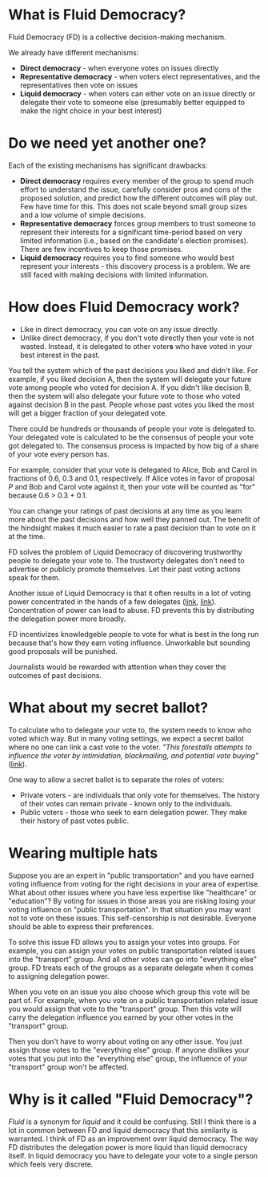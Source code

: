# What is Fluid Democracy?
Fluid Democracy (FD) is a collective decision-making mechanism.

We already have different mechanisms:
- **Direct democracy** - when everyone votes on issues directly
- **Representative democracy** - when voters elect representatives, and the representatives then vote on issues
- **Liquid democracy** - when voters can either vote on an issue directly or delegate their vote to someone else (presumably better equipped to make the right choice in your best interest)

# Do we need yet another one?

Each of the existing mechanisms has significant drawbacks:
- **Direct democracy** requires every member of the group to spend much effort to understand the issue, carefully consider pros and cons of the proposed solution, and predict how the different outcomes will play out. Few have time for this. This does not scale beyond small group sizes and a low volume of simple decisions.
- **Representative democracy** forces group members to trust someone to represent their interests for a significant time-period based on very limited information (i.e., based on the candidate's election promises). There are few incentives to keep those promises.
- **Liquid democracy** requires you to find someone who would best represent your interests - this discovery process is a problem. We are still faced with making decisions with limited information.

# How does Fluid Democracy work?

- Like in direct democracy, you can vote on any issue directly.
- Unlike direct democracy, if you don't vote directly then your vote is not wasted. Instead, it is delegated to other voter**s** who have voted in your best interest in the past.

You tell the system which of the past decisions you liked and didn't like. For example, if you liked decision A, then the system will delegate your future vote among people who voted for decision A. If you didn't like decision B, then the system will also delegate your future vote to those who voted against decision B in the past. People whose past votes you liked the most will get a bigger fraction of your delegated vote.

There could be hundreds or thousands of people your vote is delegated to. Your delegated vote is calculated to be the consensus of people your vote got delegated to. The consensus process is impacted by how big of a share of your vote every person has.

For example, consider that your vote is delegated to Alice, Bob and Carol in fractions of 0.6, 0.3 and 0.1, respectively. If Alice votes in favor of proposal *P* and Bob and Carol vote against it, then your vote will be counted as "for" because 0.6 > 0.3 + 0.1.

You can change your ratings of past decisions at any time as you learn more about the past decisions and how well they panned out. The benefit of the hindsight makes it much easier to rate a past decision than to vote on it at the time.

FD solves the problem of Liquid Democracy of discovering trustworthy people to delegate your vote to. The trustworty delegates don't need to advertise or publicly promote themselves. Let their past voting actions speak for them.

Another issue of Liquid Democracy is that it often results in a lot of voting power concentrated in the hands of a few delegates ([link](https://dl.acm.org/doi/10.1145/3485012#:~:text=However%2C%20these%20real%2Dworld%20implementations%20also%20exposed%20a%20weakness%20in%20the%20liquid%20democracy%20approach%3A%20Certain%20individuals%2C%20the%20so%2Dcalled%20super%2Dvoters%2C%20seem%20to%20amass%20enormous%20weight%2C%20whereas%20most%20agents%20do%20not%20receive%20any%20delegations), [link](https://en.wikipedia.org/wiki/Liquid_democracy#Criticism_of_liquid_democracy:~:text=Furthermore%2C-,liquid%20democracy%20as%20a%20democratic%20form%20is%20susceptible%20to%20oligarchic%20tendencies,-.%5B5%5D)). Concentration of power can lead to abuse. FD prevents this by distributing the delegation power more broadly.

FD incentivizes knowledgeble people to vote for what is best in the long run because that's how they earn voting influence. Unworkable but sounding good proposals will be punished.

Journalists would be rewarded with attention when they cover the outcomes of past decisions.

# What about my secret ballot?
To calculate who to delegate your vote to, the system needs to know who voted which way. But in many voting settings, we expect a secret ballot where no one can link a cast vote to the voter. *"This forestalls attempts to influence the voter by intimidation, blackmailing, and potential vote buying"*([link](https://en.wikipedia.org/wiki/Secret_ballot#:~:text=This%20forestalls%20attempts%20to%20influence%20the%20voter%20by%20intimidation%2C%20blackmailing%2C%20and%20potential%20vote%20buying)).

One way to allow a secret ballot is to separate the roles of voters:
 - Private voters - are individuals that only vote for themselves. The history of their votes can remain private - known only to the individuals.
 - Public voters - those who seek to earn delegation power. They make their history of past votes public.

# Wearing multiple hats
Suppose you are an expert in "public transportation" and you have earned voting influence from voting for the right decisions in your area of expertise. What about other issues where you have less expertise like "healthcare" or "education"? By voting for issues in those areas you are risking losing your voting influence on "public transportation". In that situation you may want not to vote on these issues. This self-censorship is not desirable. Everyone should be able to express their preferences.

To solve this issue FD allows you to assign your votes into groups. For example, you can assign your votes on public transportation related issues into the "transport" group. And all other votes can go into "everything else" group. FD treats each of the groups as a separate delegate when it comes to assigning delegation power.

When you vote on an issue you also choose which group this vote will be part of. For example, when you vote on a public transportation related issue you would assign that vote to the "transport" group. Then this vote will carry the delegation influence you earned by your other votes in the "transport" group.

Then you don't have to worry about voting on any other issue. You just assign those votes to the "everything else" group. If anyone dislikes your votes that you put into the "everything else" group, the influence of your "transport" group won't be affected.

# Why is it called "Fluid Democracy"?
*Fluid* is a synonym for *liquid* and it could be confusing. Still I think there is a lot in common between FD and liquid democracy that this similarity is warranted. I think of FD as an improvement over liquid democracy. The way FD distributes the delegation power is more liquid than liquid democracy itself. In liquid democracy you have to delegate your vote to a single person which feels very discrete.
